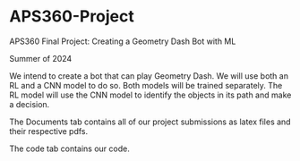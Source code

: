 # APS360-Project
APS360 Final Project: Creating a Geometry Dash Bot with ML

Summer of 2024

We intend to create a bot that can play Geometry Dash.
We will use both an RL and a CNN model to do so. Both
models will be trained separately. The RL model will use
the CNN model to identify the objects in its path and make
a decision.

The Documents tab contains all of our project submissions
as latex files and their respective pdfs.

The code tab contains our code.
